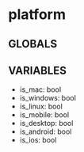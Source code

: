 # platform

## GLOBALS

## VARIABLES

- is_mac: bool
- is_windows: bool
- is_linux: bool
- is_mobile: bool
- is_desktop: bool
- is_android: bool
- is_ios: bool
